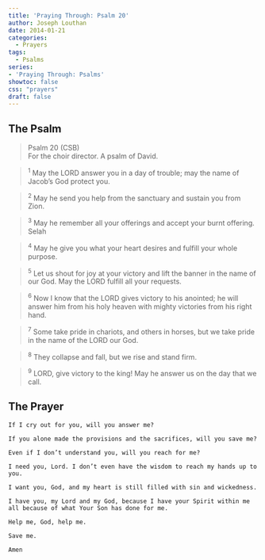 ```yaml
---
title: 'Praying Through: Psalm 20'
author: Joseph Louthan
date: 2014-01-21
categories:
  - Prayers
tags:
  - Psalms
series:
- 'Praying Through: Psalms'
showtoc: false
css: "prayers"
draft: false
---
```

## The Psalm

>Psalm 20 (CSB)  
><sup></sup> For the choir director. A psalm of David. 

><sup>1</sup> May the LORD answer you in a day of trouble; may the name of Jacob’s God protect you. 

><sup>2</sup> May he send you help from the sanctuary and sustain you from Zion. 

><sup>3</sup> May he remember all your offerings and accept your burnt offering. Selah 

><sup>4</sup> May he give you what your heart desires and fulfill your whole purpose. 

><sup>5</sup> Let us shout for joy at your victory and lift the banner in the name of our God. May the LORD fulfill all your requests. 

><sup>6</sup> Now I know that the LORD gives victory to his anointed; he will answer him from his holy heaven with mighty victories from his right hand. 

><sup>7</sup> Some take pride in chariots, and others in horses, but we take pride in the name of the LORD our God. 

><sup>8</sup> They collapse and fall, but we rise and stand firm. 

><sup>9</sup> LORD, give victory to the king! May he answer us on the day that we call.

## The Prayer

```text
If I cry out for you, will you answer me?

If you alone made the provisions and the sacrifices, will you save me?

Even if I don’t understand you, will you reach for me?

I need you, Lord. I don’t even have the wisdom to reach my hands up to you.

I want you, God, and my heart is still filled with sin and wickedness.

I have you, my Lord and my God, because I have your Spirit within me all because of what Your Son has done for me.

Help me, God, help me.

Save me.

Amen
```